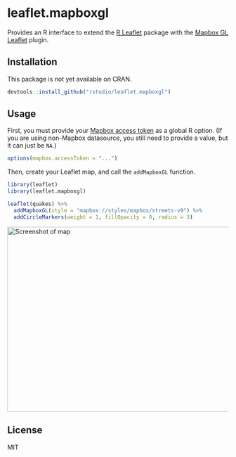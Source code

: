 # leaflet.mapboxgl

Provides an R interface to extend the [R Leaflet](https://rstudio.github.io/leaflet/) package with the [Mapbox GL Leaflet](https://github.com/mapbox/mapbox-gl-leaflet) plugin.

## Installation

This package is not yet available on CRAN.

```r
devtools::install_github("rstudio/leaflet.mapboxgl")
```

## Usage

First, you must provide your [Mapbox access token](https://docs.mapbox.com/help/how-mapbox-works/access-tokens/#creating-and-managing-access-tokens) as a global R option. (If you are using non-Mapbox datasource, you still need to provide a value, but it can just be `NA`.)

```r
options(mapbox.accessToken = "...")
```

Then, create your Leaflet map, and call the `addMapboxGL` function.

```r
library(leaflet)
library(leaflet.mapboxgl)

leaflet(quakes) %>%
  addMapboxGL(style = "mapbox://styles/mapbox/streets-v9") %>%
  addCircleMarkers(weight = 1, fillOpacity = 0, radius = 3)
```

<img src="https://raw.githubusercontent.com/rstudio/leaflet.mapboxgl/master/sshot.png" alt="Screenshot of map" width="615" height="421"/>

## License

MIT
